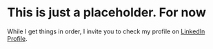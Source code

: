 # This is just a placeholder. For now

While I get things in order, I invite you to check my profile on [LinkedIn Profile].

[LinkedIn Profile]: https://www.linkdedin.com/in/laheinzen
